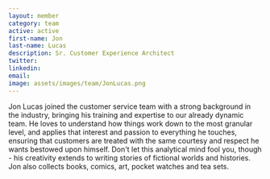 ```yaml
---
layout: member
category: team
active: active
first-name: Jon
last-name: Lucas
description: Sr. Customer Experience Architect
twitter:
linkedin:
email:
image: assets/images/team/JonLucas.png
---
```

Jon Lucas joined the customer service team with a strong background in the industry, bringing his training and expertise to our already dynamic team. He loves to understand how things work down to the most granular level, and applies that interest and passion to everything he touches, ensuring that customers are treated with the same courtesy and respect he wants bestowed upon himself. Don't let this analytical mind fool you, though - his creativity extends to writing stories of fictional worlds and histories. Jon also collects books, comics, art, pocket watches and tea sets.
